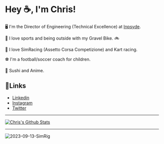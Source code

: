 # Hey ☕, I'm Chris!

🖥️ I'm the Director of Engineering (Technical Excellence) at [Inpsyde](https://inpsyde.com).

💪 I love sports and being outside with my Gravel Bike. 🚲

🏁 I love SimRacing (Assetto Corsa Competizione) and Kart racing.

⚽ I'm a football/soccer coach for children.

🍣 Sushi and Anime.

## 🔗Links

- [Linkedin](https://www.linkedin.com/in/christian-leucht-440500127/)
- [Instagram](https://www.instagram.com/chrisxapex/)
- [Twitter](https://twitter.com/fixgemacht)

---

[![Chris's Github Stats](https://github-readme-stats.vercel.app/api?username=chrico&count_private=true&show_icons=true&theme=dark)](https://github.com/chrico)

---

![2023-09-13-SimRig](https://github.com/Chrico/Chrico/assets/3417446/51d247c2-c304-4a3d-84db-1e768cbba18d)
